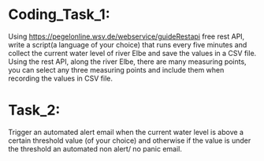 # Coding_Task_1:

Using https://pegelonline.wsv.de/webservice/guideRestapi free rest API, write a script(a language of your choice) 
that runs every five minutes and collect the current water level of river Elbe and save the values in a CSV file. Using the rest API, 
along the river Elbe, there are many measuring points, you can select any three measuring points and include them when recording the values in CSV file.

# Task_2:
Trigger an automated alert email when the current water level is above a certain threshold value (of your choice) and otherwise if the value is under the threshold an automated non alert/ no panic email.
